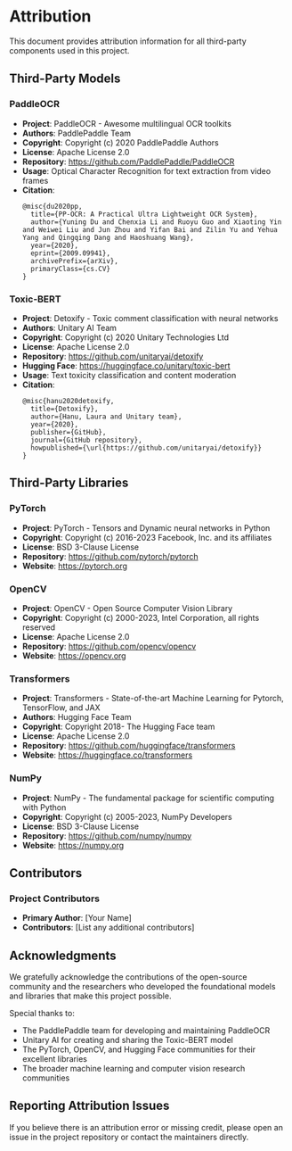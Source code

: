 # Attribution

This document provides attribution information for all third-party components used in this project.

## Third-Party Models

### PaddleOCR
- **Project**: PaddleOCR - Awesome multilingual OCR toolkits
- **Authors**: PaddlePaddle Team
- **Copyright**: Copyright (c) 2020 PaddlePaddle Authors
- **License**: Apache License 2.0
- **Repository**: https://github.com/PaddlePaddle/PaddleOCR
- **Usage**: Optical Character Recognition for text extraction from video frames
- **Citation**:
  ```
  @misc{du2020pp,
    title={PP-OCR: A Practical Ultra Lightweight OCR System},
    author={Yuning Du and Chenxia Li and Ruoyu Guo and Xiaoting Yin and Weiwei Liu and Jun Zhou and Yifan Bai and Zilin Yu and Yehua Yang and Qingqing Dang and Haoshuang Wang},
    year={2020},
    eprint={2009.09941},
    archivePrefix={arXiv},
    primaryClass={cs.CV}
  }
  ```

### Toxic-BERT
- **Project**: Detoxify - Toxic comment classification with neural networks
- **Authors**: Unitary AI Team
- **Copyright**: Copyright (c) 2020 Unitary Technologies Ltd
- **License**: Apache License 2.0
- **Repository**: https://github.com/unitaryai/detoxify
- **Hugging Face**: https://huggingface.co/unitary/toxic-bert
- **Usage**: Text toxicity classification and content moderation
- **Citation**:
  ```
  @misc{hanu2020detoxify,
    title={Detoxify},
    author={Hanu, Laura and Unitary team},
    year={2020},
    publisher={GitHub},
    journal={GitHub repository},
    howpublished={\url{https://github.com/unitaryai/detoxify}}
  }
  ```

## Third-Party Libraries

### PyTorch
- **Project**: PyTorch - Tensors and Dynamic neural networks in Python
- **Copyright**: Copyright (c) 2016-2023 Facebook, Inc. and its affiliates
- **License**: BSD 3-Clause License
- **Repository**: https://github.com/pytorch/pytorch
- **Website**: https://pytorch.org

### OpenCV
- **Project**: OpenCV - Open Source Computer Vision Library
- **Copyright**: Copyright (c) 2000-2023, Intel Corporation, all rights reserved
- **License**: Apache License 2.0
- **Repository**: https://github.com/opencv/opencv
- **Website**: https://opencv.org

### Transformers
- **Project**: Transformers - State-of-the-art Machine Learning for Pytorch, TensorFlow, and JAX
- **Authors**: Hugging Face Team
- **Copyright**: Copyright 2018- The Hugging Face team
- **License**: Apache License 2.0
- **Repository**: https://github.com/huggingface/transformers
- **Website**: https://huggingface.co/transformers

### NumPy
- **Project**: NumPy - The fundamental package for scientific computing with Python
- **Copyright**: Copyright (c) 2005-2023, NumPy Developers
- **License**: BSD 3-Clause License
- **Repository**: https://github.com/numpy/numpy
- **Website**: https://numpy.org

## Contributors

### Project Contributors
- **Primary Author**: [Your Name]
- **Contributors**: [List any additional contributors]

## Acknowledgments

We gratefully acknowledge the contributions of the open-source community and the researchers who developed the foundational models and libraries that make this project possible.

Special thanks to:
- The PaddlePaddle team for developing and maintaining PaddleOCR
- Unitary AI for creating and sharing the Toxic-BERT model
- The PyTorch, OpenCV, and Hugging Face communities for their excellent libraries
- The broader machine learning and computer vision research communities

## Reporting Attribution Issues

If you believe there is an attribution error or missing credit, please open an issue in the project repository or contact the maintainers directly.